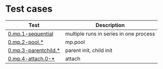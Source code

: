 

# Test cases

Test | Description
---  | ---
[0.mp.1-sequential](sequential.py)       | multiple runs in series in one process
[0.mp.2-pool.\*](pool.py)                | mp.pool
[0.mp.3-parentchild.\*](parent-child.py) | parent init, child init
[0.mp.4-attach.0-\*](attach.py)          | attach


